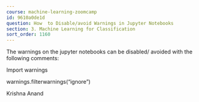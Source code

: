 ```yaml
---
course: machine-learning-zoomcamp
id: 9610a0de1d
question: How  to Disable/avoid Warnings in Jupyter Notebooks
section: 3. Machine Learning for Classification
sort_order: 1160
---
```


The warnings on the jupyter notebooks can be disabled/ avoided with the following comments:

Import warnings

warnings.filterwarnings(“ignore”)

Krishna Anand

